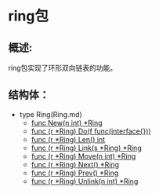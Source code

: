 # ring包

## 概述:

ring包实现了环形双向链表的功能。

## 结构体：

- type Ring(Ring.md)
  - [func New(n int) *Ring](New.md)
  - [func (r *Ring) Do(f func(interface{}))](Do.md)
  - [func (r *Ring) Len() int](Len.md)
  - [func (r *Ring) Link(s *Ring) *Ring](Link.md)
  - [func (r *Ring) Move(n int) *Ring](Move.md)
  - [func (r *Ring) Next() *Ring](Next.md)
  - [func (r *Ring) Prev() *Ring](Prev.md)
  - [func (r *Ring) Unlink(n int) *Ring](Unlink.md)